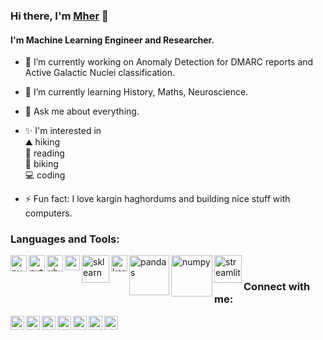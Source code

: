 ### Hi there, I'm [Mher](https://www.linkedin.com/in/mherkhachatryan/) 👋
#### I'm Machine Learning Engineer and Researcher.
- 🔭 I’m currently working on Anomaly Detection for DMARC reports and Active Galactic Nuclei classification.
- 🌱 I’m currently learning History, Maths, Neuroscience.
- 💬 Ask me about everything.
- ✨ I'm interested in <br>
   </t>⛰ hiking<br>
   📖 reading<br>
   🚵 biking <br>
   💻 coding 
    
- ⚡ Fun fact: I love kargin haghordums and building nice stuff with computers.


### Languages and Tools:
[<img align ="left" alt="pycharm" width="26ppx" src = "https://upload.wikimedia.org/wikipedia/commons/thumb/a/a1/PyCharm_Logo.svg/1024px-PyCharm_Logo.svg.png" />](https://www.jetbrains.com/pycharm/)
[<img align ="left" alt="python" width="26ppx" src = "https://upload.wikimedia.org/wikipedia/commons/thumb/c/c3/Python-logo-notext.svg/600px-Python-logo-notext.svg.png" />](https://www.python.org/)
[<img align ="left" alt="ubuntu" width="26ppx" src = "https://assets.ubuntu.com/v1/29985a98-ubuntu-logo32.png" />](https://ubuntu.com/)
[<img align ="left" alt="pytorch" width="24ppx" src = "https://upload.wikimedia.org/wikipedia/commons/thumb/1/10/PyTorch_logo_icon.svg/1200px-PyTorch_logo_icon.svg.png" />](https://pytorch.org/)
[<img align ="left" alt="sklearn" width="44ppx" src = "https://upload.wikimedia.org/wikipedia/commons/thumb/0/05/Scikit_learn_logo_small.svg/1200px-Scikit_learn_logo_small.svg.png" />](https://scikit-learn.org/stable/)
[<img align ="left" alt="keras" width="26ppx" src = "https://upload.wikimedia.org/wikipedia/commons/thumb/a/ae/Keras_logo.svg/1200px-Keras_logo.svg.png">](https://keras.io/)
[<img align ="left" alt="pandas" width="64ppx" src = "https://upload.wikimedia.org/wikipedia/commons/thumb/e/ed/Pandas_logo.svg/1200px-Pandas_logo.svg.png" />](https://pandas.pydata.org/)
[<img align ="left" alt="numpy" width="66ppx" src = "https://upload.wikimedia.org/wikipedia/commons/thumb/3/31/NumPy_logo_2020.svg/1280px-NumPy_logo_2020.svg.png" />](https://numpy.org/)
[<img align ="left" alt="streamlit" width="44ppx" src = "https://assets.website-files.com/5dc3b47ddc6c0c2a1af74ad0/5e181828ba9f9e92b6ebc6e7_RGB_Logomark_Color_Light_Bg.png" />](https://www.streamlit.io/)
<br>
### Connect with me:
[<img align ="left" alt="mherkhachatryan" width="22ppx" src = "https://cdn2.iconfinder.com/data/icons/social-media-2285/512/1_Facebook_colored_svg_copy-512.png" />](https://www.facebook.com/khachatryan.666m)
[<img align ="left" alt="mherkhachatryan" width="22ppx" src = "https://cdn2.iconfinder.com/data/icons/social-media-2285/512/1_Linkedin_unofficial_colored_svg-512.png" />](https://www.linkedin.com/in/mherkhachatryan/)
[<img align ="left" alt="mherkhachatryan" width="22ppx" src = "https://cdn2.iconfinder.com/data/icons/social-media-2285/512/1_Twitter2_colored_svg-512.png" />](https://twitter.com/khachatryan_666)
[<img align ="left" alt="mherkhachatryan" width="22ppx" src = "https://cdn3.iconfinder.com/data/icons/social-icons-33/512/Telegram-512.png" />](https://t.me/mherkhachatryan)
[<img align ="left" alt="mherkhachatryan" width="22ppx" src = "https://cdn0.iconfinder.com/data/icons/most-usable-logos/120/Whats_App-512.png" />](https://wa.link/oyyic1)
[<img align ="left" alt="mherkhachatryan" width="22ppx" src = "https://cdn2.iconfinder.com/data/icons/social-icons-33/128/Instagram-512.png" />](https://www.instagram.com/khachatryan_666m/)
[<img align ="left" alt="mherkhachatryan" width="22ppx" src = "https://cdn4.iconfinder.com/data/icons/logos-and-brands/512/147_Gmail_logo_logos-512.png" />](mailto:mher@easydmarc.com)



<!--
**mherkhachatryan/mherkhachatryan** is a ✨ _special_ ✨ repository because its `README.md` (this file) appears on your GitHub profile.

Here are some ideas to get you started:

- 🔭 I’m currently working on ...
- 🌱 I’m currently learning ...
- 👯 I’m looking to collaborate on ...
- 🤔 I’m looking for help with ...
- 💬 Ask me about ...
- 📫 How to reach me: ...
- 😄 Pronouns: ...
- ⚡ Fun fact: ...
-->
